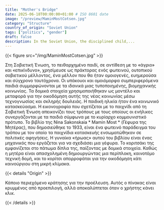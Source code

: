 ```yaml
---
title: "Mother's Bridge"
date: 2025-06-18T00:00:00+01:00 # ISO 8601 date
image: "/preview/MaminMostCotsen.jpg"
category: "Structure"
country_of_origin: "Soviet Union"
tags: ["politics", "gender"]
draft: false
description: In the Soviet Union, the disciplined child,...
---
```




{{< figure src="/img/MaminMostCotsen.jpg" >}}

Στη Σοβιετική Ένωση, το πειθαρχημένο παιδί, σε αντίθεση με το «άγριο» και «επικίνδυνο», χρησίμευσε ως πράκτορας ενός φωτεινού, ουτοπικού σοβιετικού μέλλοντος, ένα μέλλον που θα ήταν ομοιογενές, ευημερούσα και σύγχρονο ταυτόχρονα. Οι υπάκουοι και ομοιόμορφα συμπεριφερόμενα παιδιά συμμορφώνονται με τα ιδανικά μιας τυποποιημένης, βιομηχανικής κοινωνίας. Τα δομικά στοιχεία χρησιμοποιήθηκαν ως μοντέλο και μεταφορά για την οικοδόμηση αυτής της νέας κοινωνίας μέσω τεχνογνωσίας και σκληρής δουλειάς. Η παιδική ηλικία ήταν ένα κοινωνικό κατασκεύασμα. Η εικονογραφία που σχετίζεται με το παιχνίδι από τη Σοβιετική Ένωση απεικονίζει τους τρόπους με τους οποίους οι ενήλικες συνεργάζονται με τα παιδιά σύμφωνα με το κυρίαρχο κομμουνιστικό πρότυπο. Το βιβλίο της Nina Sakonskaia * Mamin Most * (Γέφυρα της Μητέρας), που δημοσιεύθηκε το 1933, είναι ένα φωτεινό παράδειγμα του τρόπου με τον οποίο τα παιχνίδια κατασκευής ενσωματώθηκαν σε πολιτικές αφηγήσεις. Η γυναίκα «ήρωας» αυτού του βιβλίου είναι ένας μηχανικός που εργάζεται για να σχεδιάσει μια γέφυρα. Το κοριτσάκι της εμφανίζεται στο πάτωμα δίπλα της, παίζοντας με δομικά στοιχεία. Καθώς η μητέρα είναι απασχολημένη δημιουργώντας μια περίπλοκη, καινοτόμο τεχνική δομή, και το κορίτσι απορροφάται για την οικοδόμηση κάτι καινούργιου στη μικρή κλίμακα.

{{< details "Origin" >}}

Κάποιο περιεχόμενο κράτησης για την προέλευση. Αυτός ο πίνακας είναι κρυμμένος από προεπιλογή, αλλά αποκαλύπτεται όταν ο χρήστης κάνει κλικ.

{{< /details >}}

